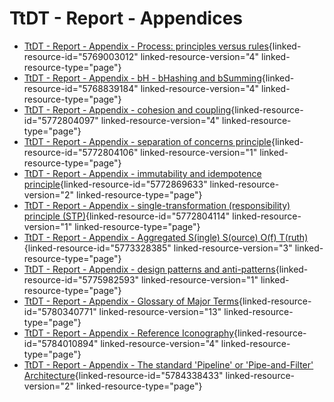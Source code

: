 

# TtDT - Report - Appendices


-   [TtDT - Report - Appendix - Process: principles versus
    rules](../page5769003012#Bookmark93 "TtDT - Report - Appendix - Process: principles versus rules"){linked-resource-id="5769003012"
    linked-resource-version="4" linked-resource-type="page"}
-   [TtDT - Report - Appendix - bH - bHashing and
    bSumming](../page5768839184#Bookmark95 "TtDT - Report - Appendix - bH - bHashing and bSumming"){linked-resource-id="5768839184"
    linked-resource-version="4" linked-resource-type="page"}
-   [TtDT - Report - Appendix - cohesion and
    coupling](../page5772804097#Bookmark97 "TtDT - Report - Appendix - cohesion and coupling"){linked-resource-id="5772804097"
    linked-resource-version="4" linked-resource-type="page"}
-   [TtDT - Report - Appendix - separation of concerns
    principle](../page5772804106#Bookmark99 "TtDT - Report - Appendix - separation of concerns principle"){linked-resource-id="5772804106"
    linked-resource-version="1" linked-resource-type="page"}
-   [TtDT - Report - Appendix - immutability and idempotence
    principle](../page5772869633#Bookmark101 "TtDT - Report - Appendix - immutability and idempotence principle"){linked-resource-id="5772869633"
    linked-resource-version="2" linked-resource-type="page"}
-   [TtDT - Report - Appendix - single-transformation (responsibility)
    principle
    (STP)](../page5772804114#Bookmark103 "TtDT - Report - Appendix - single-transformation (responsibility) principle (STP)"){linked-resource-id="5772804114"
    linked-resource-version="1" linked-resource-type="page"}
-   [TtDT - Report - Appendix - Aggregated S(ingle) S(ource) O(f)
    T(ruth)](../page5773328385#Bookmark104 "TtDT - Report - Appendix - Aggregated S(ingle) S(ource) O(f) T(ruth)"){linked-resource-id="5773328385"
    linked-resource-version="3" linked-resource-type="page"}
-   [TtDT - Report - Appendix - design patterns and
    anti-patterns](../page5775982593#Bookmark105 "TtDT - Report - Appendix - design patterns and anti-patterns"){linked-resource-id="5775982593"
    linked-resource-version="1" linked-resource-type="page"}
-   [TtDT - Report - Appendix - Glossary of Major
    Terms](../page5780340771#Bookmark108 "TtDT - Report - Appendix - Glossary of Major Terms"){linked-resource-id="5780340771"
    linked-resource-version="13" linked-resource-type="page"}
-   [TtDT - Report - Appendix - Reference
    Iconography](../page5784010894#Bookmark115 "TtDT - Report - Appendix - Reference Iconography"){linked-resource-id="5784010894"
    linked-resource-version="4" linked-resource-type="page"}
-   [TtDT - Report - Appendix - The standard \'Pipeline\' or
    \'Pipe-and-Filter\'
    Architecture](../page5784338433#Bookmark221 "TtDT - Report - Appendix - The standard 'Pipeline' or 'Pipe-and-Filter' Architecture"){linked-resource-id="5784338433"
    linked-resource-version="2" linked-resource-type="page"}
